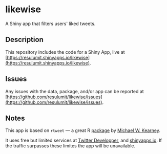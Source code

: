 # likewise

A Shiny app that filters users' liked tweets.

## Description

This repository includes the code for a Shiny App, live at [https://resulumit.shinyapps.io/likewise](https://resulumit.shinyapps.io/likewise).

## Issues

Any issues with the data, package, and/or app can be reported at [https://github.com/resulumit/likewise/issues](https://github.com/resulumit/likewise/issues).


## Notes

This app is based on  `rtweet` &mdash; a great R [package](https://rtweet.info/) by [Michael W. Kearney](https://mikewk.com/).

It uses free but limited services at [Twitter Developper](https://developer.twitter.com/en), and [shinyapps.io](https://www.shinyapps.io/). If the traffic surpasses these limites the app will be unavailable.
